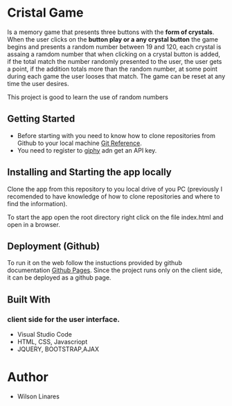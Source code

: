 # Cristal Game
Is a memory game that presents three buttons with the **form of crystals**. When the user clicks on the **button play or a any crystal button** the game begins and presents a random number between 19 and 120, each crystal is assaing a ramdom number that when clicking on a crystal button is added, if the total match the number randomly presented to the user, the user gets a point, if the addition totals more than the random number, at some point during each game the user looses that match. The game can be reset at any time the user desires.

This project is good to learn the use of random numbers

## Getting Started

* Before starting with you need to know how to clone repositories from Github to your local machine [Git Reference](https://www.git-scm.com/docs). 
* You need to register to [giphy](https://giphy.com/) adn get an API key.

## Installing and Starting the app locally
Clone the app from this repository to you local drive of you PC (previously I recomended to have knowledge of how to clone repositories and where to find the information). 

To start the app open the root directory right click on the file index.html and open in a browser.

## Deployment (Github)
To run it on the web follow the instuctions provided by github documentation [Github Pages](https://pages.github.com/). Since the project runs only on the client side, it can be deployed as a github page.

## Built With

### client side for the user interface.
* Visual Studio Code
* HTML, CSS, Javascriopt
* JQUERY, BOOTSTRAP,AJAX

# Author
* Wilson Linares 

